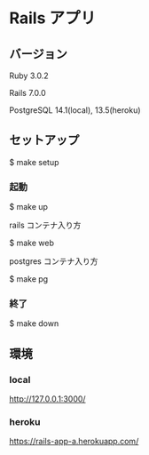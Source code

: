 # Rails アプリ

## バージョン

Ruby 3.0.2

Rails 7.0.0

PostgreSQL 14.1(local), 13.5(heroku)

## セットアップ

$ make setup

### 起動

$ make up

rails コンテナ入り方

$ make web

postgres コンテナ入り方

$ make pg

### 終了

$ make down

## 環境

### local

http://127.0.0.1:3000/

### heroku

https://rails-app-a.herokuapp.com/
